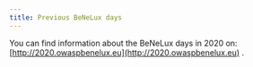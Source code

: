 ```yaml
---
title: Previous BeNeLux days
---
```


You can find information about the BeNeLux days in 2020 on: [http://2020.owaspbenelux.eu](http://2020.owaspbenelux.eu) .
